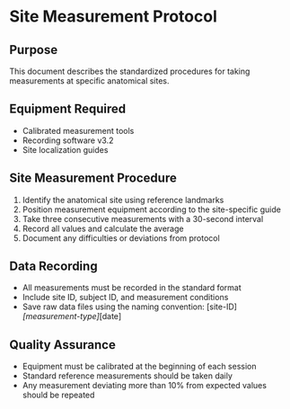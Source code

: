 # Site Measurement Protocol

## Purpose

This document describes the standardized procedures for taking measurements at specific anatomical sites.

## Equipment Required

- Calibrated measurement tools
- Recording software v3.2
- Site localization guides

## Site Measurement Procedure

1. Identify the anatomical site using reference landmarks
2. Position measurement equipment according to the site-specific guide
3. Take three consecutive measurements with a 30-second interval
4. Record all values and calculate the average
5. Document any difficulties or deviations from protocol

## Data Recording

- All measurements must be recorded in the standard format
- Include site ID, subject ID, and measurement conditions
- Save raw data files using the naming convention: [site-ID]_[measurement-type]_[date]

## Quality Assurance

- Equipment must be calibrated at the beginning of each session
- Standard reference measurements should be taken daily
- Any measurement deviating more than 10% from expected values should be repeated
